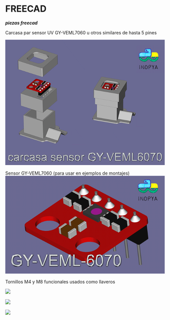 # FREECAD
***piezas freecad***

Carcasa par sensor UV GY-VEML7060 u otros similares de hasta 5 pines

![](./imagenes-mini/carcasa-GY-VEML7060-mini.png)

Sensor GY-VEML7060 (para usar en ejemplos de montajes)
![](./imagenes-mini/gy-veml6070-mini.png)

Tornillos M4 y M8 funcionales usados como llaveros

![](./imagenes-mini/llavero_freecad.jpg)

![](./imagenes-mini/print.jpg)

![](./imagenes-mini/real.jpg)
